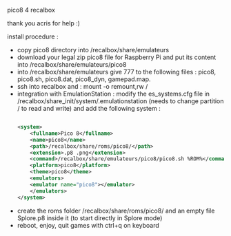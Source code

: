 pico8 4 recalbox

thank you acris for help :)

install procedure :
- copy pico8 directory into /recalbox/share/emulateurs
- download your legal zip pico8 file for Raspberry Pi and put its content into /recalbox/share/emulateurs/pico8
- into /recalbox/share/emulateurs give 777 to the following files : pico8, pico8.sh, pico8.dat, pico8_dyn, gamepad.map.
- ssh into recalbox and : mount -o remount,rw /
- integration with EmulationStation : modify the es_systems.cfg file in /recalbox/share_init/system/.emulationstation (needs to change partition / to read and write) and add the following system :
	```xml
   
	<system>
		<fullname>Pico 8</fullname>
		<name>pico8</name>
		<path>/recalbox/share/roms/pico8/</path>
		<extension>.p8 .png</extension>
		<command>/recalbox/share/emulateurs/pico8/pico8.sh %ROM%</command>
		<platform>pico8</platform>
		<theme>pico8</theme>
		<emulators>
		<emulator name="pico8"></emulator>
		</emulators>
	</system>
   ```
- create the roms folder /recalbox/share/roms/pico8/ and an empty file Splore.p8 inside it (to start directly in Splore mode)
- reboot, enjoy, quit games with ctrl+q on keyboard
